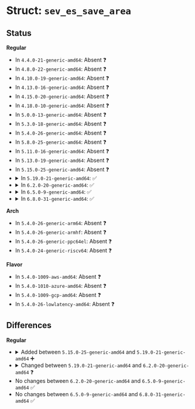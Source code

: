 # Struct: <code>sev_es_save_area</code>

## Status
<b>Regular</b>
<ul>
<li>
In <code>4.4.0-21-generic-amd64</code>: Absent ❓
</li>
<li>
In <code>4.8.0-22-generic-amd64</code>: Absent ❓
</li>
<li>
In <code>4.10.0-19-generic-amd64</code>: Absent ❓
</li>
<li>
In <code>4.13.0-16-generic-amd64</code>: Absent ❓
</li>
<li>
In <code>4.15.0-20-generic-amd64</code>: Absent ❓
</li>
<li>
In <code>4.18.0-10-generic-amd64</code>: Absent ❓
</li>
<li>
In <code>5.0.0-13-generic-amd64</code>: Absent ❓
</li>
<li>
In <code>5.3.0-18-generic-amd64</code>: Absent ❓
</li>
<li>
In <code>5.4.0-26-generic-amd64</code>: Absent ❓
</li>
<li>
In <code>5.8.0-25-generic-amd64</code>: Absent ❓
</li>
<li>
In <code>5.11.0-16-generic-amd64</code>: Absent ❓
</li>
<li>
In <code>5.13.0-19-generic-amd64</code>: Absent ❓
</li>
<li>
In <code>5.15.0-25-generic-amd64</code>: Absent ❓
</li>
<li>
<details>
<summary>In <code>5.19.0-21-generic-amd64</code>: ✅</summary>

```c
struct sev_es_save_area {
    struct vmcb_seg es;
    struct vmcb_seg cs;
    struct vmcb_seg ss;
    struct vmcb_seg ds;
    struct vmcb_seg fs;
    struct vmcb_seg gs;
    struct vmcb_seg gdtr;
    struct vmcb_seg ldtr;
    struct vmcb_seg idtr;
    struct vmcb_seg tr;
    u64 vmpl0_ssp;
    u64 vmpl1_ssp;
    u64 vmpl2_ssp;
    u64 vmpl3_ssp;
    u64 u_cet;
    u8[2] reserved_1;
    u8 vmpl;
    u8 cpl;
    u8[4] reserved_2;
    u64 efer;
    u8[104] reserved_3;
    u64 xss;
    u64 cr4;
    u64 cr3;
    u64 cr0;
    u64 dr7;
    u64 dr6;
    u64 rflags;
    u64 rip;
    u64 dr0;
    u64 dr1;
    u64 dr2;
    u64 dr3;
    u64 dr0_addr_mask;
    u64 dr1_addr_mask;
    u64 dr2_addr_mask;
    u64 dr3_addr_mask;
    u8[24] reserved_4;
    u64 rsp;
    u64 s_cet;
    u64 ssp;
    u64 isst_addr;
    u64 rax;
    u64 star;
    u64 lstar;
    u64 cstar;
    u64 sfmask;
    u64 kernel_gs_base;
    u64 sysenter_cs;
    u64 sysenter_esp;
    u64 sysenter_eip;
    u64 cr2;
    u8[32] reserved_5;
    u64 g_pat;
    u64 dbgctl;
    u64 br_from;
    u64 br_to;
    u64 last_excp_from;
    u64 last_excp_to;
    u8[80] reserved_7;
    u32 pkru;
    u8[20] reserved_8;
    u64 reserved_9;
    u64 rcx;
    u64 rdx;
    u64 rbx;
    u64 reserved_10;
    u64 rbp;
    u64 rsi;
    u64 rdi;
    u64 r8;
    u64 r9;
    u64 r10;
    u64 r11;
    u64 r12;
    u64 r13;
    u64 r14;
    u64 r15;
    u8[16] reserved_11;
    u64 guest_exit_info_1;
    u64 guest_exit_info_2;
    u64 guest_exit_int_info;
    u64 guest_nrip;
    u64 sev_features;
    u64 vintr_ctrl;
    u64 guest_exit_code;
    u64 virtual_tom;
    u64 tlb_id;
    u64 pcpu_id;
    u64 event_inj;
    u64 xcr0;
    u8[16] reserved_12;
    u64 x87_dp;
    u32 mxcsr;
    u16 x87_ftw;
    u16 x87_fsw;
    u16 x87_fcw;
    u16 x87_fop;
    u16 x87_ds;
    u16 x87_cs;
    u64 x87_rip;
    u8[80] fpreg_x87;
    u8[256] fpreg_xmm;
    u8[256] fpreg_ymm;
}
```
</details>
</li>
<li>
<details>
<summary>In <code>6.2.0-20-generic-amd64</code>: ✅</summary>

```c
struct sev_es_save_area {
    struct vmcb_seg es;
    struct vmcb_seg cs;
    struct vmcb_seg ss;
    struct vmcb_seg ds;
    struct vmcb_seg fs;
    struct vmcb_seg gs;
    struct vmcb_seg gdtr;
    struct vmcb_seg ldtr;
    struct vmcb_seg idtr;
    struct vmcb_seg tr;
    u64 vmpl0_ssp;
    u64 vmpl1_ssp;
    u64 vmpl2_ssp;
    u64 vmpl3_ssp;
    u64 u_cet;
    u8[2] reserved_0xc8;
    u8 vmpl;
    u8 cpl;
    u8[4] reserved_0xcc;
    u64 efer;
    u8[104] reserved_0xd8;
    u64 xss;
    u64 cr4;
    u64 cr3;
    u64 cr0;
    u64 dr7;
    u64 dr6;
    u64 rflags;
    u64 rip;
    u64 dr0;
    u64 dr1;
    u64 dr2;
    u64 dr3;
    u64 dr0_addr_mask;
    u64 dr1_addr_mask;
    u64 dr2_addr_mask;
    u64 dr3_addr_mask;
    u8[24] reserved_0x1c0;
    u64 rsp;
    u64 s_cet;
    u64 ssp;
    u64 isst_addr;
    u64 rax;
    u64 star;
    u64 lstar;
    u64 cstar;
    u64 sfmask;
    u64 kernel_gs_base;
    u64 sysenter_cs;
    u64 sysenter_esp;
    u64 sysenter_eip;
    u64 cr2;
    u8[32] reserved_0x248;
    u64 g_pat;
    u64 dbgctl;
    u64 br_from;
    u64 br_to;
    u64 last_excp_from;
    u64 last_excp_to;
    u8[80] reserved_0x298;
    u32 pkru;
    u32 tsc_aux;
    u8[24] reserved_0x2f0;
    u64 rcx;
    u64 rdx;
    u64 rbx;
    u64 reserved_0x320;
    u64 rbp;
    u64 rsi;
    u64 rdi;
    u64 r8;
    u64 r9;
    u64 r10;
    u64 r11;
    u64 r12;
    u64 r13;
    u64 r14;
    u64 r15;
    u8[16] reserved_0x380;
    u64 guest_exit_info_1;
    u64 guest_exit_info_2;
    u64 guest_exit_int_info;
    u64 guest_nrip;
    u64 sev_features;
    u64 vintr_ctrl;
    u64 guest_exit_code;
    u64 virtual_tom;
    u64 tlb_id;
    u64 pcpu_id;
    u64 event_inj;
    u64 xcr0;
    u8[16] reserved_0x3f0;
    u64 x87_dp;
    u32 mxcsr;
    u16 x87_ftw;
    u16 x87_fsw;
    u16 x87_fcw;
    u16 x87_fop;
    u16 x87_ds;
    u16 x87_cs;
    u64 x87_rip;
    u8[80] fpreg_x87;
    u8[256] fpreg_xmm;
    u8[256] fpreg_ymm;
}
```
</details>
</li>
<li>
<details>
<summary>In <code>6.5.0-9-generic-amd64</code>: ✅</summary>

```c
struct sev_es_save_area {
    struct vmcb_seg es;
    struct vmcb_seg cs;
    struct vmcb_seg ss;
    struct vmcb_seg ds;
    struct vmcb_seg fs;
    struct vmcb_seg gs;
    struct vmcb_seg gdtr;
    struct vmcb_seg ldtr;
    struct vmcb_seg idtr;
    struct vmcb_seg tr;
    u64 vmpl0_ssp;
    u64 vmpl1_ssp;
    u64 vmpl2_ssp;
    u64 vmpl3_ssp;
    u64 u_cet;
    u8[2] reserved_0xc8;
    u8 vmpl;
    u8 cpl;
    u8[4] reserved_0xcc;
    u64 efer;
    u8[104] reserved_0xd8;
    u64 xss;
    u64 cr4;
    u64 cr3;
    u64 cr0;
    u64 dr7;
    u64 dr6;
    u64 rflags;
    u64 rip;
    u64 dr0;
    u64 dr1;
    u64 dr2;
    u64 dr3;
    u64 dr0_addr_mask;
    u64 dr1_addr_mask;
    u64 dr2_addr_mask;
    u64 dr3_addr_mask;
    u8[24] reserved_0x1c0;
    u64 rsp;
    u64 s_cet;
    u64 ssp;
    u64 isst_addr;
    u64 rax;
    u64 star;
    u64 lstar;
    u64 cstar;
    u64 sfmask;
    u64 kernel_gs_base;
    u64 sysenter_cs;
    u64 sysenter_esp;
    u64 sysenter_eip;
    u64 cr2;
    u8[32] reserved_0x248;
    u64 g_pat;
    u64 dbgctl;
    u64 br_from;
    u64 br_to;
    u64 last_excp_from;
    u64 last_excp_to;
    u8[80] reserved_0x298;
    u32 pkru;
    u32 tsc_aux;
    u8[24] reserved_0x2f0;
    u64 rcx;
    u64 rdx;
    u64 rbx;
    u64 reserved_0x320;
    u64 rbp;
    u64 rsi;
    u64 rdi;
    u64 r8;
    u64 r9;
    u64 r10;
    u64 r11;
    u64 r12;
    u64 r13;
    u64 r14;
    u64 r15;
    u8[16] reserved_0x380;
    u64 guest_exit_info_1;
    u64 guest_exit_info_2;
    u64 guest_exit_int_info;
    u64 guest_nrip;
    u64 sev_features;
    u64 vintr_ctrl;
    u64 guest_exit_code;
    u64 virtual_tom;
    u64 tlb_id;
    u64 pcpu_id;
    u64 event_inj;
    u64 xcr0;
    u8[16] reserved_0x3f0;
    u64 x87_dp;
    u32 mxcsr;
    u16 x87_ftw;
    u16 x87_fsw;
    u16 x87_fcw;
    u16 x87_fop;
    u16 x87_ds;
    u16 x87_cs;
    u64 x87_rip;
    u8[80] fpreg_x87;
    u8[256] fpreg_xmm;
    u8[256] fpreg_ymm;
}
```
</details>
</li>
<li>
<details>
<summary>In <code>6.8.0-31-generic-amd64</code>: ✅</summary>

```c
struct sev_es_save_area {
    struct vmcb_seg es;
    struct vmcb_seg cs;
    struct vmcb_seg ss;
    struct vmcb_seg ds;
    struct vmcb_seg fs;
    struct vmcb_seg gs;
    struct vmcb_seg gdtr;
    struct vmcb_seg ldtr;
    struct vmcb_seg idtr;
    struct vmcb_seg tr;
    u64 vmpl0_ssp;
    u64 vmpl1_ssp;
    u64 vmpl2_ssp;
    u64 vmpl3_ssp;
    u64 u_cet;
    u8[2] reserved_0xc8;
    u8 vmpl;
    u8 cpl;
    u8[4] reserved_0xcc;
    u64 efer;
    u8[104] reserved_0xd8;
    u64 xss;
    u64 cr4;
    u64 cr3;
    u64 cr0;
    u64 dr7;
    u64 dr6;
    u64 rflags;
    u64 rip;
    u64 dr0;
    u64 dr1;
    u64 dr2;
    u64 dr3;
    u64 dr0_addr_mask;
    u64 dr1_addr_mask;
    u64 dr2_addr_mask;
    u64 dr3_addr_mask;
    u8[24] reserved_0x1c0;
    u64 rsp;
    u64 s_cet;
    u64 ssp;
    u64 isst_addr;
    u64 rax;
    u64 star;
    u64 lstar;
    u64 cstar;
    u64 sfmask;
    u64 kernel_gs_base;
    u64 sysenter_cs;
    u64 sysenter_esp;
    u64 sysenter_eip;
    u64 cr2;
    u8[32] reserved_0x248;
    u64 g_pat;
    u64 dbgctl;
    u64 br_from;
    u64 br_to;
    u64 last_excp_from;
    u64 last_excp_to;
    u8[80] reserved_0x298;
    u32 pkru;
    u32 tsc_aux;
    u8[24] reserved_0x2f0;
    u64 rcx;
    u64 rdx;
    u64 rbx;
    u64 reserved_0x320;
    u64 rbp;
    u64 rsi;
    u64 rdi;
    u64 r8;
    u64 r9;
    u64 r10;
    u64 r11;
    u64 r12;
    u64 r13;
    u64 r14;
    u64 r15;
    u8[16] reserved_0x380;
    u64 guest_exit_info_1;
    u64 guest_exit_info_2;
    u64 guest_exit_int_info;
    u64 guest_nrip;
    u64 sev_features;
    u64 vintr_ctrl;
    u64 guest_exit_code;
    u64 virtual_tom;
    u64 tlb_id;
    u64 pcpu_id;
    u64 event_inj;
    u64 xcr0;
    u8[16] reserved_0x3f0;
    u64 x87_dp;
    u32 mxcsr;
    u16 x87_ftw;
    u16 x87_fsw;
    u16 x87_fcw;
    u16 x87_fop;
    u16 x87_ds;
    u16 x87_cs;
    u64 x87_rip;
    u8[80] fpreg_x87;
    u8[256] fpreg_xmm;
    u8[256] fpreg_ymm;
}
```
</details>
</li>
</ul>
<b>Arch</b>
<ul>
<li>
In <code>5.4.0-26-generic-arm64</code>: Absent ❓
</li>
<li>
In <code>5.4.0-26-generic-armhf</code>: Absent ❓
</li>
<li>
In <code>5.4.0-26-generic-ppc64el</code>: Absent ❓
</li>
<li>
In <code>5.4.0-24-generic-riscv64</code>: Absent ❓
</li>
</ul>
<b>Flavor</b>
<ul>
<li>
In <code>5.4.0-1009-aws-amd64</code>: Absent ❓
</li>
<li>
In <code>5.4.0-1010-azure-amd64</code>: Absent ❓
</li>
<li>
In <code>5.4.0-1009-gcp-amd64</code>: Absent ❓
</li>
<li>
In <code>5.4.0-26-lowlatency-amd64</code>: Absent ❓
</li>
</ul>

## Differences
<b>Regular</b>
<ul>
<li>
<details>
<summary>Added between <code>5.15.0-25-generic-amd64</code> and <code>5.19.0-21-generic-amd64</code> ➕</summary>

```c
struct sev_es_save_area {
    struct vmcb_seg es;
    struct vmcb_seg cs;
    struct vmcb_seg ss;
    struct vmcb_seg ds;
    struct vmcb_seg fs;
    struct vmcb_seg gs;
    struct vmcb_seg gdtr;
    struct vmcb_seg ldtr;
    struct vmcb_seg idtr;
    struct vmcb_seg tr;
    u64 vmpl0_ssp;
    u64 vmpl1_ssp;
    u64 vmpl2_ssp;
    u64 vmpl3_ssp;
    u64 u_cet;
    u8[2] reserved_1;
    u8 vmpl;
    u8 cpl;
    u8[4] reserved_2;
    u64 efer;
    u8[104] reserved_3;
    u64 xss;
    u64 cr4;
    u64 cr3;
    u64 cr0;
    u64 dr7;
    u64 dr6;
    u64 rflags;
    u64 rip;
    u64 dr0;
    u64 dr1;
    u64 dr2;
    u64 dr3;
    u64 dr0_addr_mask;
    u64 dr1_addr_mask;
    u64 dr2_addr_mask;
    u64 dr3_addr_mask;
    u8[24] reserved_4;
    u64 rsp;
    u64 s_cet;
    u64 ssp;
    u64 isst_addr;
    u64 rax;
    u64 star;
    u64 lstar;
    u64 cstar;
    u64 sfmask;
    u64 kernel_gs_base;
    u64 sysenter_cs;
    u64 sysenter_esp;
    u64 sysenter_eip;
    u64 cr2;
    u8[32] reserved_5;
    u64 g_pat;
    u64 dbgctl;
    u64 br_from;
    u64 br_to;
    u64 last_excp_from;
    u64 last_excp_to;
    u8[80] reserved_7;
    u32 pkru;
    u8[20] reserved_8;
    u64 reserved_9;
    u64 rcx;
    u64 rdx;
    u64 rbx;
    u64 reserved_10;
    u64 rbp;
    u64 rsi;
    u64 rdi;
    u64 r8;
    u64 r9;
    u64 r10;
    u64 r11;
    u64 r12;
    u64 r13;
    u64 r14;
    u64 r15;
    u8[16] reserved_11;
    u64 guest_exit_info_1;
    u64 guest_exit_info_2;
    u64 guest_exit_int_info;
    u64 guest_nrip;
    u64 sev_features;
    u64 vintr_ctrl;
    u64 guest_exit_code;
    u64 virtual_tom;
    u64 tlb_id;
    u64 pcpu_id;
    u64 event_inj;
    u64 xcr0;
    u8[16] reserved_12;
    u64 x87_dp;
    u32 mxcsr;
    u16 x87_ftw;
    u16 x87_fsw;
    u16 x87_fcw;
    u16 x87_fop;
    u16 x87_ds;
    u16 x87_cs;
    u64 x87_rip;
    u8[80] fpreg_x87;
    u8[256] fpreg_xmm;
    u8[256] fpreg_ymm;
}
```
</details>
</li>
<li>
<details>
<summary>Changed between <code>5.19.0-21-generic-amd64</code> and <code>6.2.0-20-generic-amd64</code> ❓</summary>
<ul>
<li>
<b>Field added. </b>
<code>u8[2] reserved_0xc8</code>
</li>
<li>
<b>Field added. </b>
<code>u8[4] reserved_0xcc</code>
</li>
<li>
<b>Field added. </b>
<code>u8[104] reserved_0xd8</code>
</li>
<li>
<b>Field added. </b>
<code>u8[24] reserved_0x1c0</code>
</li>
<li>
<b>Field added. </b>
<code>u8[32] reserved_0x248</code>
</li>
<li>
<b>Field added. </b>
<code>u8[80] reserved_0x298</code>
</li>
<li>
<b>Field added. </b>
<code>u32 tsc_aux</code>
</li>
<li>
<b>Field added. </b>
<code>u8[24] reserved_0x2f0</code>
</li>
<li>
<b>Field added. </b>
<code>u64 reserved_0x320</code>
</li>
<li>
<b>Field added. </b>
<code>u8[16] reserved_0x380</code>
</li>
<li>
<b>Field added. </b>
<code>u8[16] reserved_0x3f0</code>
</li>
<li>
<b>Field removed. </b>
<code>u8[2] reserved_1</code>
</li>
<li>
<b>Field removed. </b>
<code>u8[4] reserved_2</code>
</li>
<li>
<b>Field removed. </b>
<code>u8[104] reserved_3</code>
</li>
<li>
<b>Field removed. </b>
<code>u8[24] reserved_4</code>
</li>
<li>
<b>Field removed. </b>
<code>u8[32] reserved_5</code>
</li>
<li>
<b>Field removed. </b>
<code>u8[80] reserved_7</code>
</li>
<li>
<b>Field removed. </b>
<code>u8[20] reserved_8</code>
</li>
<li>
<b>Field removed. </b>
<code>u64 reserved_9</code>
</li>
<li>
<b>Field removed. </b>
<code>u64 reserved_10</code>
</li>
<li>
<b>Field removed. </b>
<code>u8[16] reserved_11</code>
</li>
<li>
<b>Field removed. </b>
<code>u8[16] reserved_12</code>
</li>
</ul>
</details>
</li>
<li>
No changes between <code>6.2.0-20-generic-amd64</code> and <code>6.5.0-9-generic-amd64</code> ✅
</li>
<li>
No changes between <code>6.5.0-9-generic-amd64</code> and <code>6.8.0-31-generic-amd64</code> ✅
</li>
</ul>
